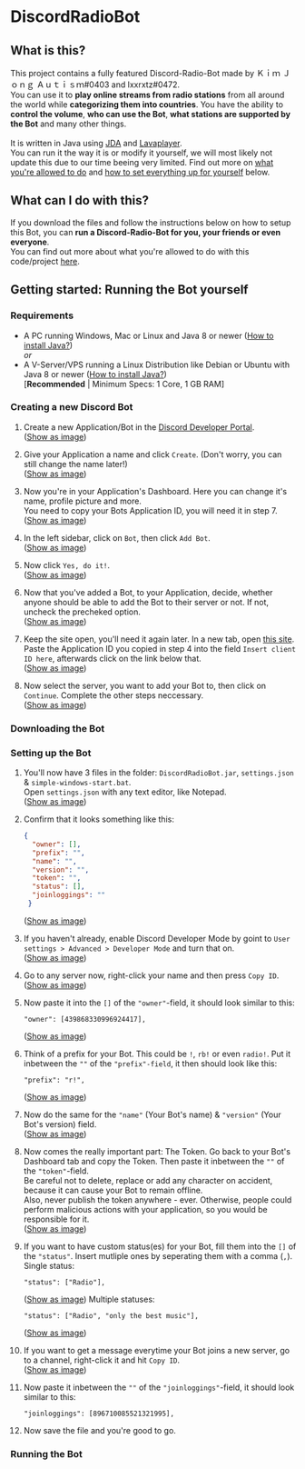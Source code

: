 # DiscordRadioBot

## What is this?

This project contains a fully featured Discord-Radio-Bot made by Ｋｉｍ Ｊｏｎｇ Ａｕｔｉｓｍ#0403 and lxxrxtz#0472.<br> You can use it to **play online streams from radio stations** from all around the world while **categorizing them into countries**. You have the ability to **control the volume**, **who can use the Bot**, **what stations are supported by the Bot** and many other things.<br><br>
It is written in Java using [JDA](https://github.com/DV8FromTheWorld/JDA) and [Lavaplayer](https://github.com/sedmelluq/lavaplayer).<br>
You can run it the way it is or modify it yourself, we will most likely not update this due to our time beeing very limited. Find out more on [what you're allowed to do](#what-can-i-do-with-this) and [how to set everything up for yourself](#getting-started-running-the-bot-yourself) below.

## What can I do with this?

If you download the files and follow the instructions below on how to setup this Bot, you can **run a Discord-Radio-Bot for you, your friends or even everyone**.<br>
You can find out more about what you're allowed to do with this code/project [here](https://github.com/OliverGilmi/DiscordRadioBot/blob/main/LICENSE).

## Getting started: Running the Bot yourself

### Requirements

- A PC running Windows, Mac or Linux and Java 8 or newer ([How to install Java?](https://www.java.com/de/download/help/download_options_de.html))<br>
 *or*
 - A V-Server/VPS running a Linux Distribution like Debian or Ubuntu with Java 8 or newer ([How to install Java?](https://docs.datastax.com/en/jdk-install/doc/jdk-install/installOpenJdkDeb.html))<br>[**Recommended** | Minimum Specs: 1 Core, 1 GB RAM]

### Creating a new Discord Bot

1. Create a new Application/Bot in the [Discord Developer Portal](https://discord.com/developers/applications).<br>
 ([Show as image](https://user-images.githubusercontent.com/64920118/136673461-d9fa377e-374f-4f1d-b8a5-7b7f0fcf2fd7.png))
 
2. Give your Application a name and click `Create`. (Don't worry, you can still change the name later!)<br>
 ([Show as image](https://user-images.githubusercontent.com/64920118/136673523-b5b35e1e-3ebd-431c-84d3-77017ab984c7.png))

3. Now you're in your Application's Dashboard. Here you can change it's name, profile picture and more.<br>
   You need to copy your Bots Application ID, you will need it in step 7.<br>
 ([Show as image](https://user-images.githubusercontent.com/64920118/136673656-1337e9de-1aa8-4e37-a61c-776916a4584a.png))

4. In the left sidebar, click on `Bot`, then click `Add Bot`.<br>
 ([Show as image](https://user-images.githubusercontent.com/64920118/136673675-89175c9e-1c60-45f3-8ec6-9fce9093b5b6.png))

5. Now click `Yes, do it!`.<br>
 ([Show as image](https://user-images.githubusercontent.com/64920118/136673722-fce18150-6e38-40a5-98fa-127d705907f9.png))

6. Now that you've added a Bot, to your Application, decide, whether anyone should be able to add the Bot to their server or not. If not, uncheck the precheked option.<br>
 ([Show as image](https://user-images.githubusercontent.com/64920118/136673811-06359d07-f690-411f-a89e-a956e82db6d0.png))
 
7. Keep the site open, you'll need it again later. In a new tab, open [this site](https://discordapi.com/permissions.html#8).<br>Paste the Application ID you copied in step 4 into the field `Insert client ID here`, afterwards click on the link below that.<br>
 ([Show as image](https://user-images.githubusercontent.com/64920118/136673996-2be73e39-de9b-4b8e-b599-a4252f5e4233.png))

8. Now select the server, you want to add your Bot to, then click on `Continue`. Complete the other steps neccessary.<br>
 ([Show as image](https://user-images.githubusercontent.com/64920118/136674048-ef3b4980-5ae9-41c6-8293-aeed289a5126.png))
 
 ### Downloading the Bot
 
 ### Setting up the Bot
 
 1. You'll now have 3 files in the folder: `DiscordRadioBot.jar`, `settings.json` & `simple-windows-start.bat`.<br>
    Open `settings.json` with any text editor, like Notepad.<br>
    ([Show as image](https://user-images.githubusercontent.com/64920118/136689745-72c374de-8903-4e01-9f60-05e74b0b2cae.png))
    
 2. Confirm that it looks something like this: 
    ```json
    {
      "owner": [],
      "prefix": "",
      "name": "",
      "version": "",
      "token": "",
      "status": [],
      "joinloggings": ""
     }
     ```
     ([Show as image](https://user-images.githubusercontent.com/64920118/136690769-f89b71a0-1849-41bf-8fd2-5452689dbc9c.png))
  
  3. If you haven't already, enable Discord Developer Mode by goint to `User settings > Advanced > Developer Mode` and turn that on.<br>
     ([Show as image](https://user-images.githubusercontent.com/64920118/136690816-e33e9a76-4621-4cde-a5ea-59d7c1cab317.png))
     
  4. Go to any server now, right-click your name and then press `Copy ID`.<br>
     ([Show as image](https://user-images.githubusercontent.com/64920118/136690975-edfdf00e-b2a4-4c2f-8473-0a5d31d9c4ea.png))

  5. Now paste it into the `[]` of the `"owner"`-field, it should look similar to this: 
     ```
     "owner": [439868330996924417],
     ```
     ([Show as image](https://user-images.githubusercontent.com/64920118/136691022-a9ab8893-103e-4688-b7c6-551723511b40.png))

  6. Think of a prefix for your Bot. This could be `!`, `rb!` or even `radio!`. Put it inbetween the `""` of the `"prefix"-field`, it then should look like this:
     ```
     "prefix": "r!",
     ```
     ([Show as image](https://user-images.githubusercontent.com/64920118/136691647-456a245c-f60b-4a11-a107-089430db3318.png))
     
  7. Now do the same for the `"name"` (Your Bot's name) & `"version"` (Your Bot's version) field.<br>
     ([Show as image](https://user-images.githubusercontent.com/64920118/136691853-d7564fa7-ad6c-4869-92b8-6618ecef928a.png))

  8. Now comes the really important part: The Token. Go back to your Bot's Dashboard tab and copy the Token. Then paste it inbetween the `""` of the `"token"`-field.<br>
     Be careful not to delete, replace or add any character on accident, because it can cause your Bot to remain offline.<br>
     Also, never publish the token anywhere - ever. Otherwise, people could perform malicious actions with your application, so you would be responsible for it.<br>
     ([Show as image](https://user-images.githubusercontent.com/64920118/136692232-3d58ce3c-cb27-4f67-a905-b03d203789bc.png))

  9. If you want to have custom status(es) for your Bot, fill them into the `[]` of the `"status"`. Insert mutliple ones by seperating them with a comma (`,`).
     Single status:
     ```
     "status": ["Radio"],
     ```
     ([Show as image](https://user-images.githubusercontent.com/64920118/136692165-ce59c5bc-283b-42d5-91ac-b5bec1919e40.png))
     Multiple statuses:
     ```
     "status": ["Radio", "only the best music"],
     ```
     ([Show as image](https://user-images.githubusercontent.com/64920118/136692183-13d8b32d-f765-4dc7-bb43-14d7437de52b.png))
     
 10. If you want to get a message everytime your Bot joins a new server, go to a channel, right-click it and hit `Copy ID`.<br>
     ([Show as image](https://user-images.githubusercontent.com/64920118/136692351-b73fe9d5-df71-4315-aca9-2db861bf9360.png))
     
 11. Now paste it inbetween the `""` of the `"joinloggings"`-field, it should look similar to this: 
     ```
     "joinloggings": [896710085521321995],
     ```
 
 12. Now save the file and you're good to go.

### Running the Bot


     
